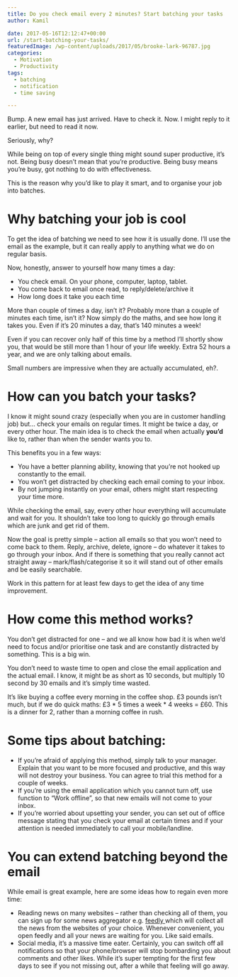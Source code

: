 ```yaml
---
title: Do you check email every 2 minutes? Start batching your tasks
author: Kamil

date: 2017-05-16T12:12:47+00:00
url: /start-batching-your-tasks/
featuredImage: /wp-content/uploads/2017/05/brooke-lark-96787.jpg
categories:
  - Motivation
  - Productivity
tags:
  - batching
  - notification
  - time saving

---
```

Bump. A new email has just arrived. Have to check it. Now. I might reply to it earlier, but need to read it now.

Seriously, why?

While being on top of every single thing might sound super productive, it’s not. Being busy doesn’t mean that you’re productive. Being busy means you’re busy, got nothing to do with effectiveness.

This is the reason why you’d like to play it smart, and to organise your job into batches.

# Why batching your job is cool

To get the idea of batching we need to see how it is usually done. I’ll use the email as the example, but it can really apply to anything what we do on regular basis.

Now, honestly, answer to yourself how many times a day:

  * You check email. On your phone, computer, laptop, tablet.
  * You come back to email once read, to reply/delete/archive it
  * How long does it take you each time

More than couple of times a day, isn’t it? Probably more than a couple of minutes each time, isn’t it? Now simply do the maths, and see how long it takes you. Even if it’s 20 minutes a day, that’s 140 minutes a week!

Even if you can recover only half of this time by a method I’ll shortly show you, that would be still more than 1 hour of your life weekly. Extra 52 hours a year, and we are only talking about emails.

Small numbers are impressive when they are actually accumulated, eh?.

# How can you batch your tasks?

I know it might sound crazy (especially when you are in customer handling job) but&#8230; check your emails on regular times. It might be twice a day, or every other hour. The main idea is to check the email when actually **you’d** like to, rather than when the sender wants you to.

This benefits you in a few ways:

  * You have a better planning ability, knowing that you’re not hooked up constantly to the email.
  * You won’t get distracted by checking each email coming to your inbox.
  * By not jumping instantly on your email, others might start respecting your time more.

While checking the email, say, every other hour everything will accumulate and wait for you. It shouldn’t take too long to quickly go through emails which are junk and get rid of them.

Now the goal is pretty simple &#8211; action all emails so that you won’t need to come back to them. Reply, archive, delete, ignore &#8211; do whatever it takes to go through your inbox. And if there is something that you really cannot act straight away &#8211; mark/flash/categorise it so it will stand out of other emails and be easily searchable.

Work in this pattern for at least few days to get the idea of any time improvement.

# How come this method works?

You don’t get distracted for one &#8211; and we all know how bad it is when we’d need to focus and/or prioritise one task and are constantly distracted by something. This is a big win.

You don’t need to waste time to open and close the email application and the actual email. I know, it might be as short as 10 seconds, but multiply 10 second by 30 emails and it’s simply time wasted.

It’s like buying a coffee every morning in the coffee shop. £3 pounds isn’t much, but if we do quick maths: £3 \* 5 times a week \* 4 weeks = £60. This is a dinner for 2, rather than a morning coffee in rush.

# Some tips about batching:

  * If you’re afraid of applying this method, simply talk to your manager. Explain that you want to be more focused and productive, and this way will not destroy your business. You can agree to trial this method for a couple of weeks.
  * If you’re using the email application which you cannot turn off, use function to “Work offline”, so that new emails will not come to your inbox.
  * If you’re worried about upsetting your sender, you can set out of office message stating that you check your email at certain times and if your attention is needed immediately to call your mobile/landline.

# You can extend batching beyond the email

While email is great example, here are some ideas how to regain even more time:

  * Reading news on many websites &#8211; rather than checking all of them, you can sign up for some news aggregator e.g. <a href="https://feedly.com" target="_blank" rel="noopener noreferrer">feedly </a>which will collect all the news from the websites of your choice. Whenever convenient, you open feedly and all your news are waiting for you. Like said emails.
  * Social media, it’s a massive time eater. Certainly, you can switch off all notifications so that your phone/browser will stop bombarding you about comments and other likes. While it’s super tempting for the first few days to see if you not missing out, after a while that feeling will go away.
